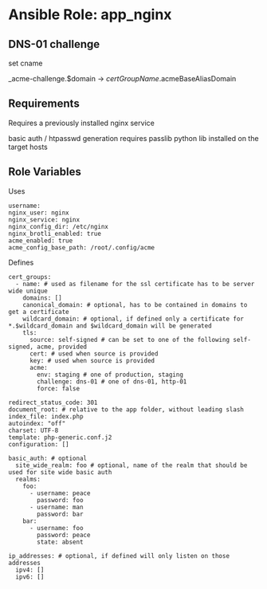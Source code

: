 Ansible Role: app_nginx
=========

DNS-01 challenge
----------------

set cname

_acme-challenge.$domain -> $certGroupName.$acmeBaseAliasDomain

Requirements
------------

Requires a previously installed nginx service

basic auth / htpasswd generation requires passlib python lib installed on the target hosts

Role Variables
--------------

Uses

```
username:
nginx_user: nginx
nginx_service: nginx
nginx_config_dir: /etc/nginx
nginx_brotli_enabled: true
acme_enabled: true
acme_config_base_path: /root/.config/acme
```

Defines

```
cert_groups:
  - name: # used as filename for the ssl certificate has to be server wide unique
    domains: []
    canonical_domain: # optional, has to be contained in domains to get a certificate
    wildcard_domain: # optional, if defined only a certificate for *.$wildcard_domain and $wildcard_domain will be generated
    tls:
      source: self-signed # can be set to one of the following self-signed, acme, provided
      cert: # used when source is provided
      key: # used when source is provided
      acme:
        env: staging # one of production, staging
        challenge: dns-01 # one of dns-01, http-01
        force: false

redirect_status_code: 301
document_root: # relative to the app folder, without leading slash
index_file: index.php
autoindex: "off"
charset: UTF-8
template: php-generic.conf.j2
configuration: []

basic_auth: # optional
  site_wide_realm: foo # optional, name of the realm that should be used for site wide basic auth
  realms:
    foo:
      - username: peace
        password: foo
      - username: man
        password: bar
    bar:
      - username: foo
        password: peace
        state: absent

ip_addresses: # optional, if defined will only listen on those addresses
  ipv4: []
  ipv6: []
```
